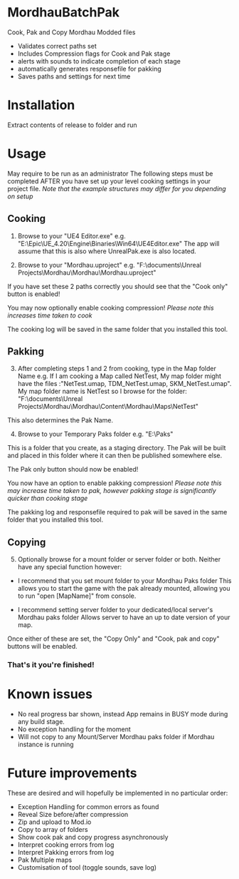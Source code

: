 # MordhauBatchPak
Cook, Pak and Copy Mordhau Modded files
* Validates correct paths set
* Includes Compression flags for Cook and Pak stage
* alerts with sounds to indicate completion of each stage
* automatically generates responsefile for pakking
* Saves paths and settings for next time


# Installation
Extract contents of release to folder and run

# Usage
May require to be run as an administrator
The following steps must be completed AFTER you have set up your level cooking settings in your project file.
_Note that the example structures may differ for you depending on setup_

## Cooking

1. Browse to your "UE4 Editor.exe"
e.g. "E:\Epic\UE_4.20\Engine\Binaries\Win64\UE4Editor.exe"
The app will assume that this is also where UnrealPak.exe is also located.

2. Browse to your "Mordhau.uproject"
e.g. "F:\documents\Unreal Projects\Mordhau\Mordhau\Mordhau.uproject"


If you have set these 2 paths correctly you should see that the "Cook only" button is enabled!

You may now optionally enable cooking compression!
_Please note this increases time taken to cook_

The cooking log will be saved in the same folder that you installed this tool.

## Pakking

3. After completing steps 1 and 2 from cooking, type in the Map folder Name
e.g. If I am cooking a Map called NetTest, My map folder might have the files :"NetTest.umap, TDM_NetTest.umap, SKM_NetTest.umap". My map folder name is NetTest so I browse for the folder: "F:\documents\Unreal Projects\Mordhau\Mordhau\Content\Mordhau\Maps\NetTest"

This also determines the Pak Name.

4. Browse to your Temporary Paks folder
e.g. "E:\Paks"

This is a folder that you create, as a staging directory. The Pak will be built and placed in this folder where it can then be published somewhere else.


The Pak only button should now be enabled!

You now have an option to enable pakking compression!
_Please note this may increase time taken to pak, however pakking stage is significantly quicker than cooking stage_

The pakking log and responsefile required to pak will be saved in the same folder that you installed this tool.

## Copying

5. Optionally browse for a mount folder or server folder or both.
Neither have any special function however:

* I recommend that you set mount folder to your Mordhau Paks folder
This allows you to start the game with the pak already mounted, allowing you to run "open [MapName]" from console.

* I recommend setting server folder to your dedicated/local server's Mordhau paks folder
Allows server to have an up to date version of your map.

Once either of these are set, the "Copy Only" and "Cook, pak and copy" buttons will be enabled.

### That's it you're finished!

# Known issues
* No real progress bar shown, instead App remains in BUSY mode during any build stage.
* No exception handling for the moment
* Will not copy to any Mount/Server Mordhau paks folder if Mordhau instance is running

# Future improvements
These are desired and will hopefully be implemented in no particular order:

* Exception Handling for common errors as found
* Reveal Size before/after compression
* Zip and upload to Mod.io
* Copy to array of folders
* Show cook pak and copy progress asynchronously
* Interpret cooking errors from log
* Interpret Pakking errors from log
* Pak Multiple maps
* Customisation of tool (toggle sounds, save log)

